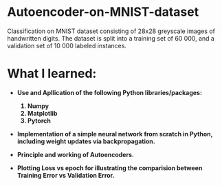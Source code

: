 # Autoencoder-on-MNIST-dataset
Classification on MNIST dataset consisting of 28x28 greyscale images of handwritten digits. The dataset is split into a training
set of 60 000, and a validation set of 10 000 labeled instances.

# What I learned:
- <b>Use and Apllication of the following Python libraries/packages:
  1. Numpy
  2. Matplotlib
  3. Pytorch

- <b>Implementation of a simple neural network from scratch in Python, including weight updates via backpropagation.
- <b>Principle and working of Autoencoders.
- <b>Plotting Loss vs epoch for illustrating the comparision between Training Error vs Validation Error.
